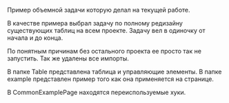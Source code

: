 Пример объемной задачи которую делал на текущей работе.

В качестве примера выбрал задачу по полному редизайну существующих таблиц на всем проекте.
Задачу вел в одиночку от начала и до конца.

По понятным причинам без остального проекта ее просто так не запустить.
Так же удалены все импорты.

В папке Table представлена таблица и управляющие элементы.
В папке example представлен пример того как она применяется на странице.

В CommonExamplePage находятся переиспользуемые хуки.